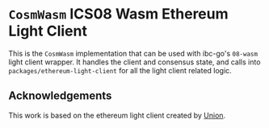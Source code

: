 # `CosmWasm` ICS08 Wasm Ethereum Light Client

This is the `CosmWasm` implementation that can be used with ibc-go's `08-wasm` light client wrapper. 
It handles the client and consensus state, and calls into `packages/ethereum-light-client` for all the light client related logic.

## Acknowledgements

This work is based on the ethereum light client created by [Union](http://github.com/unionlabs/union/).
